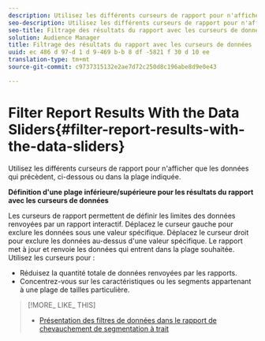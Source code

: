 ```yaml
---
description: Utilisez les différents curseurs de rapport pour n'afficher que les données qui précèdent, ci-dessous ou dans la plage indiquée.
seo-description: Utilisez les différents curseurs de rapport pour n'afficher que les données qui précèdent, ci-dessous ou dans la plage indiquée.
seo-title: Filtrage des résultats du rapport avec les curseurs de données
solution: Audience Manager
title: Filtrage des résultats du rapport avec les curseurs de données
uuid: ec 486 d 97-d 1 d 9-469 b-b 8 df -5821 f 30 d 10 ee
translation-type: tm+mt
source-git-commit: c9737315132e2ae7d72c250d8c196abe8d9e0e43

---
```



# Filter Report Results With the Data Sliders{#filter-report-results-with-the-data-sliders}

Utilisez les différents curseurs de rapport pour n'afficher que les données qui précèdent, ci-dessous ou dans la plage indiquée.

<!-- 

c_reach_slider.xml

 -->

**Définition d'une plage inférieure/supérieure pour les résultats du rapport avec les curseurs de données**

Les curseurs de rapport permettent de définir les limites des données renvoyées par un rapport interactif. Déplacez le curseur gauche pour exclure les données sous une valeur spécifique. Déplacez le curseur droit pour exclure les données au-dessus d'une valeur spécifique. Le rapport met à jour et renvoie les données qui entrent dans la plage souhaitée. Utilisez les curseurs pour :

* Réduisez la quantité totale de données renvoyées par les rapports.
* Concentrez-vous sur les caractéristiques ou les segments appartenant à une plage de tailles particulière.

>[!MORE_ LIKE_ THIS]
>
>* [Présentation des filtres de données dans le rapport de chevauchement de segmentation à trait](../../reporting/dynamic-reports/segment-trait-overlap-report.md#data-filters-s2t-report)

